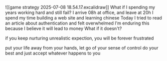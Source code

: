 ![[game strategy 2025-07-08 18.54.17.excalidraw]]
What if I spending my years working hard and still fail?
I arrive 08h at office, and leave at 20h
I spend my time building a web site and learning chinese
Today I tried to read an article about authentication and felt overwhelmed
I'm enduring this because I believe it will lead to money
What if it doesn't?

if you keep nurturing unrealistic expection, you will be forever frustrated

put your life away from your hands, let go of your sense of control
do your best and just accept whatever happens to you